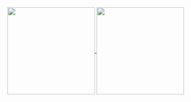 <a href="https://github.com/anuraghazra/github-readme-stats">
<img height=200 align="center" src="https://github-readme-stats.vercel.app/api?username=nelioespindulajr&theme=swift&show_icons=true&include_all_commits=false&hide_border=true&hide_title=true&card_width=300" />
<a href="https://github.com/anuraghazra/convoychat">
<img height=200 align="center" src="https://github-readme-stats.vercel.app/api/top-langs?username=nelioespindulajr&hide=css,scss,less&&card_width=320&langs_count=4&hide_title=true&hide_border=true)" />
</a>
</a>
